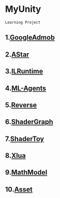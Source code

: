 # MyUnity
    Learning Project

## 1.[GoogleAdmob](https://github.com/zld126126/MyUnity/tree/main/MyAdmob)
## 2.[AStar](https://github.com/zld126126/MyUnity/tree/main/MyAStar)
## 3.[ILRuntime](https://github.com/zld126126/MyUnity/tree/main/MyILRuntime)
## 4.[ML-Agents](https://github.com/zld126126/MyUnity/tree/main/MyMLAgents)
## 5.[Reverse](https://github.com/zld126126/MyUnity/tree/main/MyReverseCode)
## 6.[ShaderGraph](https://github.com/zld126126/MyUnity/tree/main/MyShaderGraph)
## 7.[ShaderToy](https://github.com/zld126126/MyUnity/tree/main/MyShaderToy)
## 8.[Xlua](https://github.com/zld126126/MyUnity/tree/main/MyXlua)
## 9.[MathModel](https://github.com/zld126126/MyUnity/tree/main/MyMathModel)
## 10.[Asset](https://github.com/zld126126/MyUnity/tree/main/MyAsset)